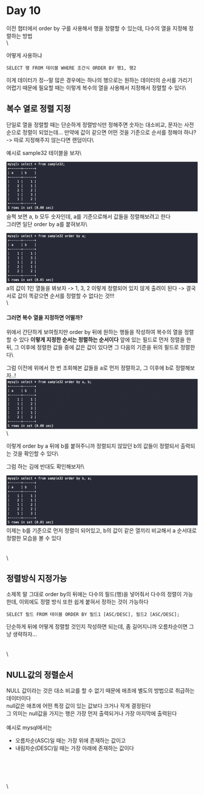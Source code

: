 # Day 10

이전 챕터에서 order by 구를 사용해서 행을 정렬할 수 있는데, 다수의 열을 지정해 정렬하는 방법\
\


어떻게 사용하냐

```
SELECT 행 FROM 테이블 WHERE 조건식 ORDER BY 행1, 행2
```

이게 데이터가 정--말 많은 경우에는 하나의 행으로는 원하는 데이터의 순서를 가리기 어렵기 때문에 필요할 때는 이렇게 복수의 열을 사용해서 지정해서 정렬할 수 있다\


## 복수 열로 정렬 지정

단일로 열을 정렬할 때는 단순하게 정렬방식만 정해주면 숫자는 대소비교, 문자는 사전순으로 정렬이 되었는데... 만약에 값이 같으면 어떤 것을 기준으로 순서를 정해야 하나? -> 따로 지정해주지 않는다면 랜덤이다\


예시로 sample32 테이블을 보자\


![](images/10-1.png)\
슬쩍 보면 a, b 모두 숫자인데, a를 기준으로해서 값들을 정렬해보려고 한다\
그러면 일단 order by a를 붙혀보자\


![img.png](images/10-2.png)\
a의 값이 1인 열들을 봐보자 -> 1, 3, 2 이렇게 정렬되어 있지 않게 출려이 된다 -> 결국 서로 값이 똑같으면 순서를 정렬할 수 없다는 것!!!\
\


#### 그러면 복수 열을 지정하면 어떨까?

위에서 간단하게 보여줬지만 order by 뒤에 원하는 행들을 작성하여 복수의 열을 정렬할 수 있다 **이렇게 지정한 순서는 정렬하는 순서이다** 앞에 있는 필드로 먼저 정렬을 한 뒤, 그 이후에 정렬한 값들 중에 값은 값이 있다면 그 다음의 기준을 뒤의 필드로 정렬한다\


그럼 이전에 위에서 한 번 조회해본 값들을 a로 먼저 정렬하고, 그 이후에 b로 정렬해보자..! ![img\_1.png](images/10-3.png)\


이렇게 order by a 뒤에 b를 붙혀주니까 정렬되지 않았던 b의 값들이 정렬되서 출력되는 것을 확인할 수 있다\


그럼 하는 김에 반대도 확인해보자!\


![img.png](images/10-4.png)\
이제는 b를 기준으로 먼저 정렬이 되어있고, b의 값이 같은 열끼리 비교해서 a 순서대로 정렬한 모습을 볼 수 있다\
\
\
\


## 정렬방식 지정가능

소제목 말 그대로 order by의 뒤에는 다수의 필드(행)을 넣어줘서 다수의 정렬이 가능한데, 이외에도 정렬 방식 또한 쉽게 붙혀서 정하는 것이 가능하다

```
SELECT 필드 FROM 테이블 ORDER BY 필드1 [ASC/DESC], 필드2 [ASC/DESC];
```

단순하게 뒤에 어떻게 정렬할 것인지 작성하면 되는데, 좀 길어지니까 오름차순이면 그냥 생략하자...\
\
\
\


## NULL값의 정렬순서

NULL 값이라는 것은 대소 비교를 할 수 없기 때문에 애초에 별도의 방법으로 취급하는 데이터이다\
null값은 애초에 어떤 특정 값이 있는 값보다 크거나 작게 결정된다\
그 의미는 null값을 가지는 행은 가장 먼저 출력되거나 가장 마지막에 출력된다\
\
예시로 mysql에서는

* 오름차순(ASC)일 때는 가장 위에 존재하는 값이고
* 내림차순(DESC)일 때는 가장 아래에 존재하는 값이다

\
\
\
\
\
